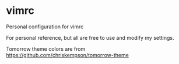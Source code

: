 # vimrc
Personal configuration for vimrc

For personal reference, but all are free to use and modify my settings.


Tomorrow theme colors are from https://github.com/chriskempson/tomorrow-theme
